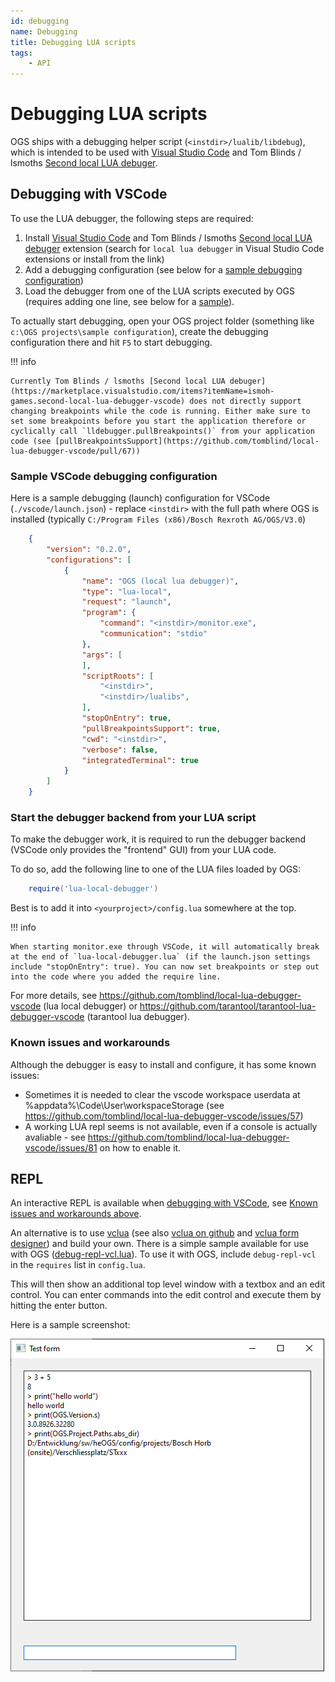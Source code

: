 ```yaml
---
id: debugging
name: Debugging
title: Debugging LUA scripts
tags:
    - API
---
```


# Debugging LUA scripts

OGS ships with a debugging helper script (`<instdir>/lualib/libdebug`), which is intended to be used with [Visual Studio Code](https://code.visualstudio.com/) and Tom Blinds / lsmoths [Second local LUA debuger](https://marketplace.visualstudio.com/items?itemName=ismoh-games.second-local-lua-debugger-vscode).

## Debugging with VSCode

To use the LUA debugger, the following steps are required:

1. Install  [Visual Studio Code](https://code.visualstudio.com/) and Tom Blinds / lsmoths [Second local LUA debuger](https://marketplace.visualstudio.com/items?itemName=ismoh-games.second-local-lua-debugger-vscode) extension (search for `local lua debugger` in Visual Studio Code extensions or install from the link)
2. Add a debugging configuration (see below for a [sample debugging configuration](#sample-vscode-debugging-configuration))
3. Load the debugger from one of the LUA scripts executed by OGS (requires adding one line, see below for a [sample](#start-the-debugger-backend-from-your-lua-script)).

To actually start debugging, open your OGS project folder (something like `c:\OGS projects\sample configuration`), create the debugging configuration there and hit `F5` to start debugging.

!!! info

    Currently Tom Blinds / lsmoths [Second local LUA debuger](https://marketplace.visualstudio.com/items?itemName=ismoh-games.second-local-lua-debugger-vscode) does not directly support changing breakpoints while the code is running. Either make sure to set some breakpoints before you start the application therefore or cyclically call `lldebugger.pullBreakpoints()` from your application code (see [pullBreakpointsSupport](https://github.com/tomblind/local-lua-debugger-vscode/pull/67))


### Sample VSCode debugging configuration

Here is a sample debugging (launch) configuration for VSCode (`./vscode/launch.json`) - replace `<instdir>` with the full path where OGS is installed (typically `C:/Program Files (x86)/Bosch Rexroth AG/OGS/V3.0`)

``` json title=".vscode/launch.json"
    {
        "version": "0.2.0",
        "configurations": [
            {
                "name": "OGS (local lua debugger)",
                "type": "lua-local",
                "request": "launch",
                "program": {
                    "command": "<instdir>/monitor.exe",
                    "communication": "stdio"
                },
                "args": [
                ],
                "scriptRoots": [
                    "<instdir>",
                    "<instdir>/lualibs",
                ],
                "stopOnEntry": true,
                "pullBreakpointsSupport": true,
                "cwd": "<instdir>",
                "verbose": false,
                "integratedTerminal": true
            }
        ]
    }
```    

### Start the debugger backend from your LUA script

To make the debugger work, it is required to run the debugger backend (VSCode only provides the "frontend" GUI) from your LUA code. 

To do so, add the following line to one of the LUA files loaded by OGS:

``` lua
    require('lua-local-debugger')
```

Best is to add it into `<yourproject>/config.lua` somewhere at the top.

!!! info

    When starting monitor.exe through VSCode, it will automatically break at the end of `lua-local-debugger.lua` (if the launch.json settings include "stopOnEntry": true). You can now set breakpoints or step out into the code where you added the require line.

For more details, see https://github.com/tomblind/local-lua-debugger-vscode (lua local debugger) or https://github.com/tarantool/tarantool-lua-debugger-vscode (tarantool lua debugger).

### Known issues and workarounds

Although the debugger is easy to install and configure, it has some known issues:

- Sometimes it is needed to clear the vscode workspace userdata at
  %appdata%\Code\User\workspaceStorage (see https://github.com/tomblind/local-lua-debugger-vscode/issues/57)
- A working LUA repl seems is not available, even if a console is actually avaliable - see https://github.com/tomblind/local-lua-debugger-vscode/issues/81 on how to enable it.

## REPL

An interactive REPL is available when [debugging with VSCode](#debugging-with-vscode), see [Known issues and workarounds above](#known-issues-and-workarounds). 

An alternative is to use [vclua](https://sourceforge.net/projects/vclua/) (see also [vclua on github](https://github.com/hipBali/vclua) and [vclua form designer](https://github.com/hipBali/vclua-tools/tree/initial-v1/vt-form)) and build your own. There is a simple sample available for use with OGS ([debug-repl-vcl.lua](https://github.com/haller-erne/ogs/blob/main/samples/debugging/debug-repl-vcl.lua)). To use it with OGS, include `debug-repl-vcl` in the `requires` list in `config.lua`. 

This will then show an additional top level window with a textbox and an edit control. You can enter commands into the edit control and execute them by hitting the enter button.

Here is a sample screenshot:

![screenshot debug-repl-vcl](debug-repl-vcl.png)


